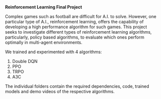 **Reinforcement Learning Final Project**

Complex games such as football are difficult for A.I. to solve. However, one particular type of A.I., reinforcement learning, offers the capability of developing a high performance algorithm for such games. This project seeks to investigate different types of reinforcement learning algorithms, particularly, policy based algorithms, to evaluate which ones perform optimally in multi-agent environments. 

We trained and experimented with 4 algorithms:
1. Double DQN
2. PPO
3. TRPO
4. A3C

The individual folders contain the required dependencies, code, trained models and demo videos of the respective algorithms.
